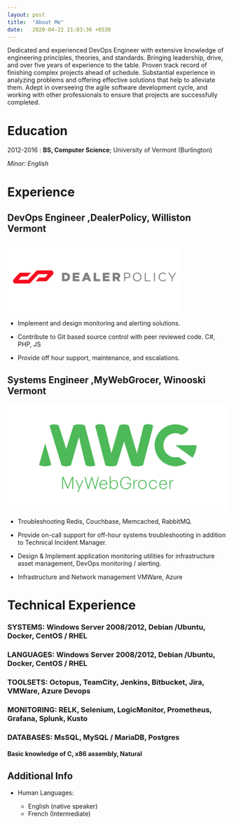 ```yaml
---
layout: post
title:  "About Me"
date:   2020-04-22 21:03:36 +0530
---
```


Dedicated and experienced DevOps Engineer with extensive knowledge of engineering principles, theories, and standards. Bringing leadership, drive, and over five years of experience to the table. Proven track record of finishing complex projects ahead of schedule. Substantial experience in analyzing problems and offering effective solutions that help to alleviate them. Adept in overseeing the agile software development cycle, and working with other professionals to ensure that projects are successfully completed.



# Education

2012-2016
:   **BS, Computer Science**; University of Vermont (Burlington)

*Minor: English*

# Experience


## **__DevOps Engineer__ ,DealerPolicy, Williston Vermont**
![dp_logo](/assets/images/dp_logo.png)
*  Implement and design monitoring and alerting solutions.

* Contribute to Git based source control with peer reviewed code. C#, PHP, JS

* Provide off hour support, maintenance,  and escalations. 


## **__Systems Engineer__ ,MyWebGrocer, Winooski Vermont**
![mwg_logo](/assets/images/mwg_logo.png)
* Troubleshooting Redis, Couchbase, Memcached, RabbitMQ.

* Provide on-call support for off-hour systems troubleshooting in addition to Technical Incident Manager.

* Design & Implement application monitoring
 utilities for infrastructure asset management, DevOps monitoring / alerting.
* Infrastructure and Network management VMWare, Azure



# Technical Experience
 ###   **SYSTEMS:** Windows Server 2008/2012, Debian /Ubuntu, Docker, CentOS / RHEL
###   **LANGUAGES:** Windows Server 2008/2012, Debian /Ubuntu, Docker, CentOS / RHEL
###   **TOOLSETS:** Octopus, TeamCity, Jenkins, Bitbucket, Jira, VMWare, Azure Devops
###   **MONITORING:** RELK, Selenium, LogicMonitor, Prometheus, Grafana, Splunk, Kusto
###   **DATABASES:** MsSQL, MySQL / MariaDB, Postgres 

####   Basic knowledge of **C**, **x86 assembly**, **Natural**


Additional Info
----------------------------------------

* Human Languages:

     * English (native speaker)
     * French (Intermediate)

